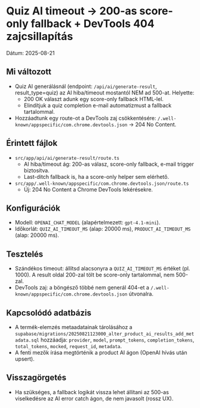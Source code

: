 # Quiz AI timeout → 200-as score-only fallback + DevTools 404 zajcsillapítás

Dátum: 2025-08-21

## Mi változott
- Quiz AI generálásnál (endpoint: `/api/ai/generate-result`, result_type=quiz) az AI hiba/timeout mostantól NEM ad 500-at. Helyette:
  - 200 OK választ adunk egy score-only fallback HTML-lel.
  - Elindítjuk a quiz completion e-mail automatizmust a fallback tartalommal.
- Hozzáadtunk egy route-ot a DevTools zaj csökkentésére: `/.well-known/appspecific/com.chrome.devtools.json` → 204 No Content.

## Érintett fájlok
- `src/app/api/ai/generate-result/route.ts`
  - AI hiba/timeout ág: 200-as válasz, score-only fallback, e-mail trigger biztosítva.
  - Last-ditch fallback is, ha a score-only helper sem elérhető.
- `src/app/.well-known/appspecific/com.chrome.devtools.json/route.ts`
  - Új: 204 No Content a Chrome DevTools lekérésekre.

## Konfigurációk
- Modell: `OPENAI_CHAT_MODEL` (alapértelmezett: `gpt-4.1-mini`).
- Időkorlát: `QUIZ_AI_TIMEOUT_MS` (alap: 20000 ms), `PRODUCT_AI_TIMEOUT_MS` (alap: 20000 ms).

## Tesztelés
- Szándékos timeout: állítsd alacsonyra a `QUIZ_AI_TIMEOUT_MS` értéket (pl. 1000). A result oldal 200-zal tölt be score-only tartalommal, nem 500-zal.
- DevTools zaj: a böngésző többé nem generál 404-et a `/.well-known/appspecific/com.chrome.devtools.json` útvonalra.

## Kapcsolódó adatbázis
- A termék-elemzés metaadatainak tárolásához a `supabase/migrations/20250821123000_alter_product_ai_results_add_metadata.sql` hozzáadja: `provider`, `model`, `prompt_tokens`, `completion_tokens`, `total_tokens`, `mocked`, `request_id`, `metadata`.
- A fenti mezők írása megtörténik a product AI ágon (OpenAI hívás után upsert).

## Visszagörgetés
- Ha szükséges, a fallback logikát vissza lehet állítani az 500-as viselkedésre az AI error catch ágon, de nem javasolt (rossz UX).
